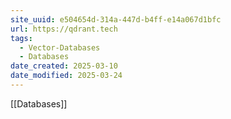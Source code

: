```yaml
---
site_uuid: e504654d-314a-447d-b4ff-e14a067d1bfc
url: https://qdrant.tech
tags:
  - Vector-Databases
  - Databases
date_created: 2025-03-10
date_modified: 2025-03-24
---
```


[[Databases]]
